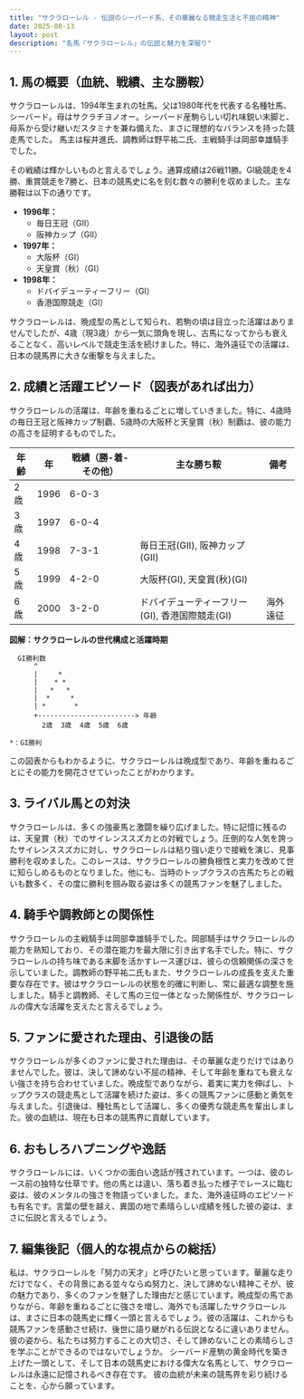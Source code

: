 ```yaml
---
title: "サクラローレル - 伝説のシーバード系、その華麗なる競走生活と不屈の精神"
date: 2025-08-13
layout: post
description: "名馬『サクラローレル』の伝説と魅力を深堀り"
---
```


## 1. 馬の概要（血統、戦績、主な勝鞍）

サクラローレルは、1994年生まれの牡馬。父は1980年代を代表する名種牡馬、シーバード。母はサクラチヨノオー。シーバード産駒らしい切れ味鋭い末脚と、母系から受け継いだスタミナを兼ね備えた、まさに理想的なバランスを持った競走馬でした。  馬主は桜井進氏、調教師は野平祐二氏、主戦騎手は岡部幸雄騎手でした。

その戦績は輝かしいものと言えるでしょう。通算成績は26戦11勝。GI級競走を4勝、重賞競走を7勝と、日本の競馬史に名を刻む数々の勝利を収めました。主な勝鞍は以下の通りです。

* **1996年：**
    * 毎日王冠（GII）
    * 阪神カップ（GII）
* **1997年：**
    * 大阪杯（GI）
    * 天皇賞（秋）（GI）
* **1998年：**
    * ドバイデューティーフリー（GI）
    * 香港国際競走（GI）


サクラローレルは、晩成型の馬として知られ、若駒の頃は目立った活躍はありませんでしたが、4歳（現3歳）から一気に頭角を現し、古馬になってからも衰えることなく、高いレベルで競走生活を続けました。特に、海外遠征での活躍は、日本の競馬界に大きな衝撃を与えました。


## 2. 成績と活躍エピソード（図表があれば出力）

サクラローレルの活躍は、年齢を重ねるごとに増していきました。特に、4歳時の毎日王冠と阪神カップ制覇、5歳時の大阪杯と天皇賞（秋）制覇は、彼の能力の高さを証明するものでした。


| 年齢 | 年 | 戦績（勝-着-その他）| 主な勝ち鞍 | 備考 |
|---|---|---|---|---|
| 2歳 | 1996 | 6-0-3 |  |  |
| 3歳 | 1997 | 6-0-4 |  |  |
| 4歳 | 1998 | 7-3-1 | 毎日王冠(GII), 阪神カップ(GII) |  |
| 5歳 | 1999 | 4-2-0 | 大阪杯(GI), 天皇賞(秋)(GI) |  |
| 6歳 | 2000 | 3-2-0 | ドバイデューティーフリー(GI), 香港国際競走(GI) | 海外遠征 |


**図解：サクラローレルの世代構成と活躍時期**

```
  GI勝利数
      ^
      |     *
      |    * *
      |   *   *
      |  *     *
      | *       *
      +------------------------> 年齢
        2歳  3歳  4歳  5歳  6歳

*：GI勝利
```

この図表からもわかるように、サクラローレルは晩成型であり、年齢を重ねるごとにその能力を開花させていったことがわかります。


## 3. ライバル馬との対決

サクラローレルは、多くの強豪馬と激闘を繰り広げました。特に記憶に残るのは、天皇賞（秋）でのサイレンススズカとの対戦でしょう。圧倒的な人気を誇ったサイレンススズカに対し、サクラローレルは粘り強い走りで接戦を演じ、見事勝利を収めました。このレースは、サクラローレルの勝負根性と実力を改めて世に知らしめるものとなりました。他にも、当時のトップクラスの古馬たちとの戦いも数多く、その度に勝利を掴み取る姿は多くの競馬ファンを魅了しました。


## 4. 騎手や調教師との関係性

サクラローレルの主戦騎手は岡部幸雄騎手でした。岡部騎手はサクラローレルの能力を熟知しており、その潜在能力を最大限に引き出す名手でした。特に、サクラローレルの持ち味である末脚を活かすレース運びは、彼らの信頼関係の深さを示していました。調教師の野平祐二氏もまた、サクラローレルの成長を支えた重要な存在です。彼はサクラローレルの状態を的確に判断し、常に最適な調整を施しました。騎手と調教師、そして馬の三位一体となった関係性が、サクラローレルの偉大な活躍を支えたと言えるでしょう。


## 5. ファンに愛された理由、引退後の話

サクラローレルが多くのファンに愛された理由は、その華麗な走りだけではありませんでした。彼は、決して諦めない不屈の精神、そして年齢を重ねても衰えない強さを持ち合わせていました。晩成型でありながら、着実に実力を伸ばし、トップクラスの競走馬として活躍を続けた姿は、多くの競馬ファンに感動と勇気を与えました。引退後は、種牡馬として活躍し、多くの優秀な競走馬を輩出しました。彼の血統は、現在も日本の競馬界に貢献しています。


## 6. おもしろハプニングや逸話

サクラローレルには、いくつかの面白い逸話が残されています。一つは、彼のレース前の独特な仕草です。他の馬とは違い、落ち着き払った様子でレースに臨む姿は、彼のメンタルの強さを物語っていました。また、海外遠征時のエピソードも有名です。言葉の壁を越え、異国の地で素晴らしい成績を残した彼の姿は、まさに伝説と言えるでしょう。


## 7. 編集後記（個人的な視点からの総括）

私は、サクラローレルを「努力の天才」と呼びたいと思っています。華麗な走りだけでなく、その背景にある並々ならぬ努力と、決して諦めない精神こそが、彼の魅力であり、多くのファンを魅了した理由だと感じています。晩成型の馬でありながら、年齢を重ねるごとに強さを増し、海外でも活躍したサクラローレルは、まさに日本の競馬史に輝く一頭と言えるでしょう。彼の活躍は、これからも競馬ファンを感動させ続け、後世に語り継がれる伝説となるに違いありません。彼の姿から、私たちは努力することの大切さ、そして諦めないことの素晴らしさを学ぶことができるのではないでしょうか。  シーバード産駒の黄金時代を築き上げた一頭として、そして日本の競馬史における偉大な名馬として、サクラローレルは永遠に記憶されるべき存在です。  彼の血統が未来の競馬界を彩り続けることを、心から願っています。
